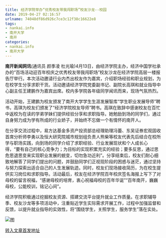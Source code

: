 ```yaml
---
title: 经济学院举办“优秀校友带我闯职场”校友沙龙--校园
date: 2019-04-27 02:16:57
urlname: 74048df86d926c7ce3c12f38c16622e8
tags: 
- nankai.info
- 南开大学
- 南开
categories:
- nankai.info
- 南开大学
---
```


**南开新闻网讯**(通讯员 颜季凌 杜光瑜)4月13日，由经济学院主办，经济中国学社承办的“百场活动迎百年校庆之优秀校友带我闯职场”校友沙龙在经济学院高层一楼报告厅举行。本次活动邀请行业内杰出校友作为嘉宾，介绍职场经验和职业规划，为在校学生分享求职干货。活动邀请经济学院党委副书记、副院长高琪和就业指导中心副主任王建鹏作为嘉宾出席。校内多学院各年级同学闻讯而来，现场气氛热烈。

活动开始，王建鹏为校友颁发了南开大学学生生涯发展智库“学生职业发展导师”聘书，高琪为校友们颁发了“经济学院校友导师”聘书。高琪在致辞中感谢校友在百忙中返校为在读的学弟学妹们提供经验分享和求职指导。她勉励到场的同学们，通过自身努力成为学有所成的行业娇子，并始终不忘做一个有情怀的南开人。

在分享交流过程中，易方达基金多资产投资部总经理助理冯蕾、东吴证券宏观固收首席分析师李勇以及恒大研究院城市规划组负责人熊柴等校友代表先后结合在校所学与职场实践，向到场的同学介绍了求职经验、行业发展现状和个人成长心得，“要有自己的核心竞争力；为目标的实现积累充实的经验；要多反思，通过思危思退思变来实现职业发展的蜕变，切勿急功近利”。分享结束后，校友们耐心细致地解答了同学们提出的问题，并鼓励同学们正视现阶段的困惑与迷茫，通过坚持与努力探索出适合自己的人生发展轨迹。同时，校友们现场接收简历，为在校生提供实习岗位和求职指导。活动最后，校友在经济学院百年校庆签名海报上写下了对母校的留言祝福，“感谢母校的培育，衷心祝福母校的百年华诞”“百年南开，巍巍母校，公能校训，铭记心间”。

经济学院积极通过挖掘校友资源、搭建交流平台提升就业工作质量。在求职辅导季、校友沙龙等多项活动中，注重贴近学生实际需求开展工作，过程中加强监督和反馈，以提升就业指导的实效性，将“围绕学生，关照学生，服务学生”落在实处。

![图](http://news.nankai.edu.cn/pic/0/00/34/98/349845_927290.jpg)

[转入文章首发地址](http://news.nankai.edu.cn/qqxy/system/2019/04/18/000445755.shtml)